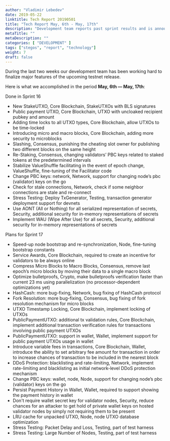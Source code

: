 ```yaml
---
author: "Vladimir Lebedev"
date: 2019-05-22
linktitle: Tech Report 20190501
title: "Tech Report May, 6th - May, 17th"
description: "Development team reports past sprint results and is announcing an upcoming first testnet release."
metaTitle: ""
metaDescription: ""
categories: [ "DEVELOPMENT" ]
tags: ["stegos", "report", "technology"]
weight: 7
draft: false
---
```


During the last two weeks our development team has been working hard to finalize major features of the upcoming testnet release.

Here is what we accomplished in the period **May, 6th — May, 17th**:


Done in Sprint 16


 - New StakeUTXO, Core Blockchain, StakeUTXOs with BLS signatures
 - Public payment UTXO, Core Blockchain, UTXO with uncloaked recipient pubkey and amount
 - Adding time locks to all UTXO types, Core Blockchain, allow UTXOs to be time-locked
 - Introducing micro and macro blocks, Core Blockchain, adding more security to microblocks
 - Slashing, Consensus, punishing the cheating slot owner for publishing two different blocks on the same height
 - Re-Staking, Consensus, changing validators’ PBC keys related to staked tokens at the predetermined intervals
 - Stabilize ValueShuffle facilitating in the event of epoch change, ValueShuffle, fine-tuning of the Facilitator code
 - Change PBC keys: network, Network, support for changing node’s pbc (validator) keys on the go
 - Check for stale connections, Network, check if some neighbor connections are stale and re-connect
 - Stress Testing: Deploy TxGenerator, Testing, transaction generator deployment support for devnets
 - Use AONT (All or Nothing) for all serialized representation of secrets, Security, additional security for in-memory representations of secrets
 - Implement WAU (Wipe After Use) for all secrets, Security, additional security for in-memory representations of secrets



Plans for Sprint 17


 - Speed-up node bootstrap and re-synchronization, Node, fine-tuning bootstrap constants
 - Service Awards, Core Blockchain, required to create an incentive for validators to be always online
 - Compress Micro Blocks to Macro Blocks, Consensus, remove last epoch’s micro blocks by moving their data to a single macro block
 - Optimize bulletproofs, Crypto, make bulletproofs verification faster than current 23 ms using parallelization (no processor-dependent optimizations yet)
 - HashCash: more bug-fixing, Network, bug fixing of HashCash protocol
 - Fork Resolution: more bug-fixing, Consensus, bug fixing of fork resolution mechanism for micro blocks
 - UTXO Timestamp Locking, Core Blockchain, implement locking of UTXOs
 - PublicPaymentUTXO: additional tx validation rules, Core Blockchain, implement additional transaction verification rules for transactions involving public payment UTXOs
 - PublicPaymentUTXO: support in wallet, Wallet, implement support for public payment UTXOs usage in wallet
 - Introduce variable fees in transactions, Core Blockchain, Wallet, introduce the ability to set arbitrary fee amount for transaction in order to increase chances of transaction to be included in the nearest block
 - DDoS Protection: blacklisting and rate-limiting, Network, implement rate-limiting and blacklisting as initial network-level DDoS protection mechanism
 - Change PBC keys: wallet, node, Node, support for changing node’s pbc (validator) keys on the go
 - Persist Payment History in Wallet, Wallet, required to support showing the payment history in wallet
 - Don't require wallet secret key for validator nodes, Security, reduce chances for an attacker to get hold of private wallet keys on hosted validator nodes by simply not requiring them to be present
 - LRU cache for unpacked UTXO, Node, node UTXO database optimization
 - Stress Testing: Packet Delay and Loss, Testing, part of test harness
 - Stress Testing: Large Number of Nodes, Testing, part of test harness
